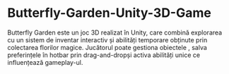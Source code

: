 # Butterfly-Garden-Unity-3D-Game
Butterfly Garden este un joc 3D realizat în Unity, care combină explorarea cu un sistem de inventar interactiv și abilități temporare obținute prin colectarea florilor magice. Jucătorul poate gestiona obiectele , salva preferințele în hotbar prin drag-and-dropși activa abilități unice ce influențează gameplay-ul.
